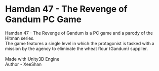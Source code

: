 # Hamdan 47 - The Revenge of Gandum PC Game
Hamdan 47 - The Revenge of Gandum is a PC game and a parody of the Hitman series.<br>
The game features a single level in which the protagonist is tasked with a mission by the agency to eliminate the wheat flour (Gandum) supplier.
<br>
<br>
Made with Unity3D Engine
<br>
Author - XeeShan
